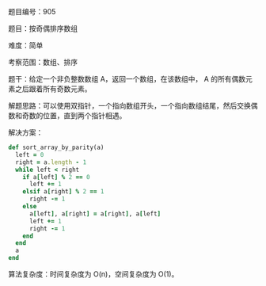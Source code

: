 题目编号：905

题目：按奇偶排序数组

难度：简单

考察范围：数组、排序

题干：给定一个非负整数数组 A，返回一个数组，在该数组中， A 的所有偶数元素之后跟着所有奇数元素。

解题思路：可以使用双指针，一个指向数组开头，一个指向数组结尾，然后交换偶数和奇数的位置，直到两个指针相遇。

解决方案：

```ruby
def sort_array_by_parity(a)
  left = 0
  right = a.length - 1
  while left < right
    if a[left] % 2 == 0
      left += 1
    elsif a[right] % 2 == 1
      right -= 1
    else
      a[left], a[right] = a[right], a[left]
      left += 1
      right -= 1
    end
  end
  a
end
```

算法复杂度：时间复杂度为 O(n)，空间复杂度为 O(1)。